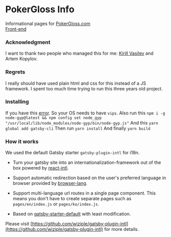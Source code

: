 # PokerGloss Info
Informational pages for [PokerGloss.com](https://PokerGloss.com)    
[Front-end](https://github.com/glossd/pokergloss-ui)

### Acknowledgment
I want to thank two people who managed this for me: [Kirill Vasilev](https://github.com/Kir10) and Artem Kopylov.

### Regrets
I really should have used plain html and css for this instead of a JS framework. I spent too much time trying to run this three years old project.

### Installing
If you have this [error](https://stackoverflow.com/questions/58919394/gatsby-new-fails-to-install-the-sharp-package-and-breaks).
So your OS needs to have `vips`.
Also run this `npm i -g node-gyp@latest && npm config set node_gyp "/usr/local/lib/node_modules/node-gyp/bin/node-gyp.js"`
And this `yarn global add gatsby-cli`
Then run `yarn install`
And finally `yarn build`


### How it works
We used the default Gatsby starter `gatsby-plugin-intl` for i18n.

- Turn your gatsby site into an internationalization-framework out of the box powered by [react-intl](https://github.com/yahoo/react-intl). 

- Support automatic redirection based on the user's preferred language in browser provided by [browser-lang](https://github.com/wiziple/browser-lang).

- Support multi-language url routes in a single page component. This means you don't have to create separate pages such as `pages/en/index.js` or `pages/ko/index.js`.

- Based on [gatsby-starter-default](https://github.com/gatsbyjs/gatsby-starter-default) with least modification.

Please visit [https://github.com/wiziple/gatsby-plugin-intl](https://github.com/wiziple/gatsby-plugin-intl) for more details.